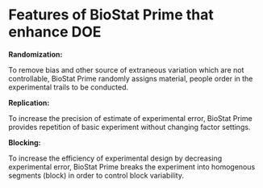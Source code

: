 # Features of BioStat Prime that enhance DOE

__Randomization:__

To remove bias and other source of extraneous variation which are not controllable, BioStat Prime randomly assigns material, people order in the experimental trails to be conducted.

__Replication:__

To increase the precision of estimate of experimental error, BioStat Prime provides repetition of basic experiment without changing factor settings.

__Blocking:__

To increase the efficiency of experimental design by decreasing experimental error, BioStat Prime breaks the experiment into homogenous segments (block) in order to control block variability.
